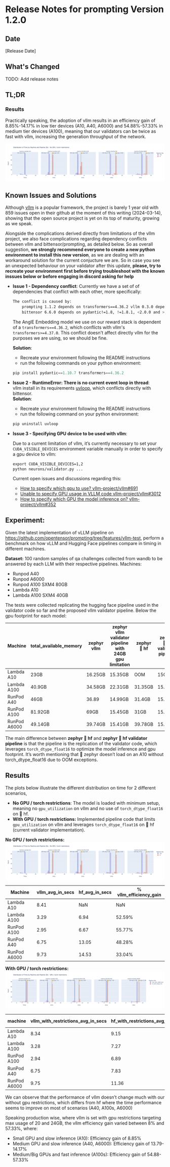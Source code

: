# Release Notes for prompting Version 1.2.0
## Date
[Release Date]

## What's Changed

TODO: Add release notes

## TL;DR

### Results

Practically speaking, the adoption of vllm results in an efficiency gain of 8.85%-14.17% in low tier devices (A10, A40, A6000) and 54.88%-57.33% in medium tier devices (A100), meaning that our validators can be twice as fast with vllm, increasing the generation  throughput of the network.

![Main comparison](imgs/1.2.0_plots_no_gpu_rest.png)


## Known Issues and Solutions

Although [vllm](https://github.com/vllm-project/vllm) is a popular framework, the project is barely 1 year old with 859 issues open in their github at the moment of this writing (2024-03-14), showing that the open source project is yet on its top of maturity, growing as we speak.

Alongside the complications derived directly from limitations of the vllm project, we also face complications regarding dependency conflicts between vllm and bittensor/prompting, as detailed below. So as overall suggestion, **we strongly recommend everyone to create a new python environment to install this new version**, as we are dealing with an workaround solution for the current conjucture we are. So in case you see an unexpected behaviour on your validator after this update, **please, try to recreate your environment first before trying troubleshoot with the known inssues below or before engaging in discord asking for help**


- **Issue 1 - Dependency conflict**: 
    Currently we have a set of of dependencies that conflict with each other, more specifically:
    ```bash
    The conflict is caused by:
        prompting 1.1.2 depends on transformers==4.36.2 vllm 0.3.0 depends on transformers>=4.37.0
        bittensor 6.6.0 depends on pydantic!=1.8, !=1.8.1, <2.0.0 and >=1.7.4 vllm 0.3.0 depends on pydantic>=2.0
    ```

    The AnglE Embedding model we use on our reward stack is dependent of a `transformers==4.36.2`, which conflicts with vllm's `transformers>=4.37.0`. This conflict doesn't affect directly vllm for the purposes we are using, so we should be fine.

    **Solution**: 
    - Recreate your environment following the README instructions
    - run the following commands on your python environment:
    ```python
    pip install pydantic==1.10.7 transformers==4.36.2
    ```


- **Issue 2 - RuntimeError: There is no current event loop in thread**:     
    vllm install in its requirements [uvloop](https://github.com/MagicStack/uvloop), which conflicts directly with bittensor.    
    **Solution**:
    - Recreate your environment following the README instructions
    - run the following command on your python environment:
    ```python    
    pip uninstall uvloop
    ```

- **Issue 3 - Specifying GPU device to be used with vllm**:

    Due to a current limitation of vllm, it’s currently necessary to set your `CUDA_VISIBLE_DEVICES` environment variable manually in order to specify a gpu device to vllm:
    ```
    export CUDA_VISIBLE_DEVICES=1,2
    python neurons/validator.py ...
    ```
    
    Current open issues and discussions regarding this:
    - [How to specify which gpu to use? vllm-project/vllm#691](https://github.com/vllm-project/vllm/discussions/691)
    - [Unable to specify GPU usage in VLLM code vllm-project/vllm#3012](https://github.com/vllm-project/vllm/issues/3012)
    - [How to specify which GPU the model inference on? vllm-project/vllm#352](https://github.com/vllm-project/vllm/issues/352)



## Experiment:
Given the latest implementation of vLLM pipeline on https://github.com/opentensor/prompting/tree/features/vllm-test, perform a benchmark on how vLLM and Hugging Face pipelines compare in timing in different machines.

**Dataset:**
100 random samples of qa challenges collected from wandb to be answered by each LLM with their respective pipelines.
Machines:
- Runpod A40
- Runpod A6000
- Runpod A100 SXM4 80GB
- Lambda A10
- Lambda A100 SXM4 40GB

The tests were collected replicating the hugging face pipeline used in the validator code so far and the proposed vllm validator pipeline. 
Below the gpu footprint for each model:

| Machine | total_available_memory | zephyr vllm | zephyr vllm validator pipeline with 24GB gpu limitation | zephyr 🤗 hf | zephyr 🤗 hf validator pipeline  |
| --- | --- | --- | --- | --- | --- |
| Lambda A10 | 23GB | 16.25GB | 15.35GB | OOM | 15GB |
| Lambda A100 | 40.9GB | 34.58GB | 22.31GB | 31.35GB | 15.9GB |
| RunPod A40 | 46GB | 36.89 | 14.99GB | 31.4GB | 15.3GB |
| RunPod A100 | 81.92GB | 69GB | 15.45GB | 31GB | 15.3GB |
| RunPod A6000 | 49.14GB | 39.74GB | 15.41GB | 39.78GB | 15.8GB |

The main difference between  **zephyr 🤗 hf** and **zephyr 🤗 hf validator pipeline**  is that the pipeline is the replication of the validator code, which leverages `torch_dtype_float16` to optimize the model inference and gpu footprint. It’s worth mentioning that 🤗 zephyr doesn’t load on an A10 without torch_dtype_float16 due to OOM exceptions.


## Results

The plots below illustrate the different distribution on time for 2 different scenarios, 
- **No GPU / torch restrictions**: The model is loaded with minimum setup, meaning no `gpu_utilization` on vllm and no use of `torch_dtype_float16` on 🤗 hf.
- **With GPU / torch restrictions:** Implemented pipeline code that limits `gpu_utilization` on vllm and leverages `torch_dtype_float16` on 🤗 hf (current validator implementation).

**No GPU / torch restrictions:**
![No_GPU_restriction_plot](imgs/1.2.0_plots_no_gpu_rest.png)

| Machine | vllm_avg_in_secs | hf_avg_in_secs | % vllm_efficiency_gain |
| --- | --- | --- | --- |
| Lambda A10 | 8.41 | NaN | NaN |
| Lambda A100 | 3.29 | 6.94 | 52.59% |
| RunPod A100 | 2.95 | 6.67 | 55.77% |
| RunPod A40 | 6.75 | 13.05 | 48.28% |
| RunPod A6000 | 9.73 | 14.53 | 33.04% |

**With GPU / torch restrictions:**
![GPU_restriction_plot](imgs/1.2.0_plots_gpu_rest.png)

| machine | vllm_with_restrictions_avg_in_secs | hf_with_restrictions_avg_in_secs | % vllm_efficiency_gain |
| --- | --- | --- | --- |
| Lambda A10 | 8.34 | 9.15 | 8.85% |
| Lambda A100 | 3.28 | 7.27 | 54.88% |
| RunPod A100 | 2.94 | 6.89 | 57.33% |
| RunPod A40 | 6.75 | 7.83 | 13.79% |
| RunPod A6000 | 9.75 | 11.36 | 14.17% |

We can observe that the performance of vllm doesn’t change much with our without gpu restrictions, which differs from hf where the time performance seems to improve on most of scenarios (A40, A100s, A6000)

Speaking production wise, where vllm is set with gpu restrictions targeting max usage of 20 and 24GB, the vllm efficiency gain varied between 8% and 57.33%, where:

- Small GPU and slow inference (A10): Efficiency gain of 8.85%
- Medium GPU and slow inference (A40, A6000): Efficiency gain of 13.79-14.17%
- Medium/Big GPUs and fast inference (A100s): Efficiency gain of 54.88-57.33%


